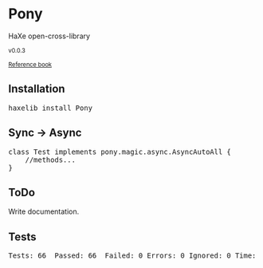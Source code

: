 <h1>Pony</h1>
HaXe open-cross-library
<p><small>v0.0.3</small></p>
<p><small><a href="http://axgord.github.com/Pony/docs">Reference book</a></small></p>

<h2>Installation</h2>
<pre>haxelib install Pony</pre>

<h2>Sync → Async</h2>

<pre>
class Test implements pony.magic.async.AsyncAutoAll {
	//methods...
}
</pre>

<h2>ToDo</h2>
Write documentation.

<h2>Tests</h2>
<pre>
Tests: 66  Passed: 66  Failed: 0 Errors: 0 Ignored: 0 Time: 0.831
</pre>